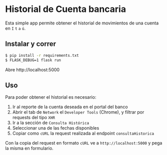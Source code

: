 # Historial de Cuenta bancaria

Esta simple app permite obtener el historial de movimientos de una cuenta en `I`
`t` `a` `ú`.

## Instalar y correr

``` sh
$ pip install -r requirements.txt
$ FLASK_DEBUG=1 flask run
```

Abre http://localhost:5000

## Uso

Para poder obtener el historial es necesario:

1. Ir al reporte de la cuenta deseada en el portal del banco
2. Abrir el tab de `Network` el `Developer Tools` (Chrome), y filtrar por
   requests del tipo `XHR`
3. Ir a la sección de `Consulta Histórica`
4. Seleccionar una de las fechas disponibles
5. Copiar como `cURL` la request realizada al endpoint `consultaHistorica`

Con la copia del request en formato `cURL` ve a `http://localhost:5000` y pega
la misma en formulario.
